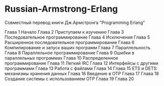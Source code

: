 Russian-Armstrong-Erlang
========================

Совместный перевод книги Дж.Армстронга &quot;Programming Erlang&quot;

Глава 1 Начало
Глава 2 Приступаем к изучению
Глава 3 Последовательное программирование
Глава 4 Исключения
Глава 5 Расширенное последовательное программирование
Глава 6 Компилирование и запуск ваших программ
Глава 7 Параллельность
Глава 8 Параллельное программирование
Глава 9 Ошибки в параллельных программах
Глава 10 Распределенное программирование
Глава 11 Легкий IRC
Глава 12 Интерфейсы с другими программами
Глава 13 Работа с файлами
Глава 14
Глава 15 ETS и DETS: механизмы хранения данных
Глава 16 Введение в OTP
Глава 17
Глава 18 Создание системы с использованием OTP
Глава 19
Глава 20